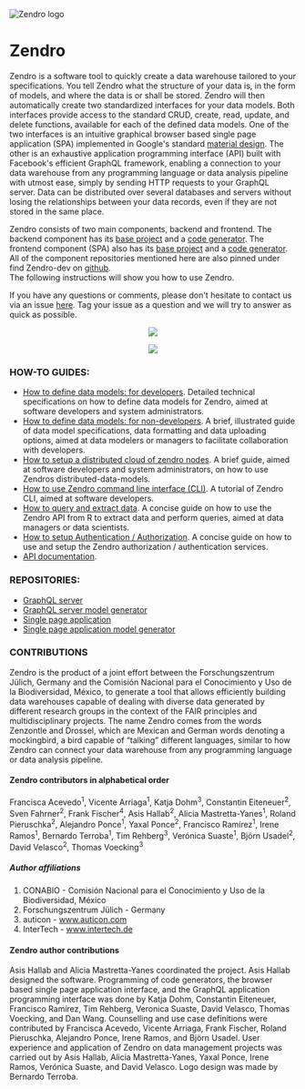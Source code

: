 
![Zendro logo](figures/Zendro_logo_horizontal.png)

# Zendro

Zendro is a software tool to quickly create a data warehouse tailored to your specifications. You tell Zendro what the structure of your data is, in the form of models, and where the data is or shall be stored. Zendro will then automatically create two standardized interfaces for your data models. Both interfaces provide access to the standard CRUD, create, read, update, and delete functions, available for each of the defined data models. One of the two interfaces is an intuitive graphical browser based single page application (SPA) implemented in Google's standard [material design](https://material.io/). The other is an exhaustive application programming interface (API) built with Facebook's efficient GraphQL framework, enabling a connection to your data warehouse from any programming language or data analysis pipeline with utmost ease, simply by sending HTTP requests to your GraphQL server. Data can be distributed over several databases and servers without losing the relationships between your data records, even if they are not stored in the same place.

Zendro consists of two main components, backend and frontend. The backend component has its [base project](https://github.com/ScienceDb/graphql-server) and a [code generator](https://github.com/ScienceDb/graphql-server-model-codegen). The frontend component (SPA) also has its [base project](https://github.com/ScienceDb/single-page-app) and a [code generator](https://github.com/ScienceDb/single-page-app-codegen). All of the component repositories mentioned here are also pinned under find Zendro-dev on [github](https://github.com/Zendro-dev).  
The following instructions will show you how to use Zendro.



If you have any questions or comments, please don't hesitate to contact us via an issue [here](https://github.com/Zendro-dev/Zendro-dev.github.io/issues). Tag your issue as a question and we will try to answer as quick as possible.

[<p align="center"><img src="./figures/quick.png" /></p>](quickstart.md) 

[<p align="center"><img src="./figures/gettingstarted.png"/></p>](setup_root.md)

### HOW-TO GUIDES:
* [How to define data models: for developers](setup_data_scheme.md). Detailed technical specifications on how to define data models for Zendro, aimed at software developers and system administrators.
* [How to define data models: for non-developers](non-developer_documentation.md). A brief, illustrated guide of data model specifications, data formatting and data uploading options, aimed at data modelers or managers to facilitate collaboration with developers.
* [How to setup a distributed cloud of zendro nodes](ddm.md). A brief guide, aimed at software developers and system administrators, on how to use Zendros distributed-data-models.
* [How to use Zendro command line interface (CLI)](zendro_cli.md). A tutorial of Zendro CLI, aimed at software developers.
* [How to query and extract data](fromGraphQlToR.html). A concise guide on how to use the Zendro API from R to extract data and perform queries, aimed at data managers or data scientists.
* [How to setup Authentication / Authorization](oauth.md). A concise guide on how to use and setup the Zendro authorization / authentication services.
* [API documentation](api_root.md).

### REPOSITORIES:

* [GraphQL server](https://github.com/ScienceDb/graphql-server)
* [GraphQL server model generator](https://github.com/ScienceDb/graphql-server-model-codegen)
* [Single page application](https://github.com/ScienceDb/single-page-app)
* [Single page application model generator](https://github.com/ScienceDb/single-page-app-codegen)

### CONTRIBUTIONS
Zendro is the product of a joint effort between the Forschungszentrum Jülich, Germany and the Comisión Nacional para el Conocimiento y Uso de la Biodiversidad, México, to generate a tool that allows efficiently building data warehouses capable of dealing with diverse data generated by different research groups in the context of the FAIR principles and multidisciplinary projects. The name Zendro comes from the words Zenzontle and Drossel, which are Mexican and German words denoting a mockingbird, a bird capable of “talking” different languages, similar to how Zendro can connect your data warehouse from any programming language or data analysis pipeline.

#### Zendro contributors in alphabetical order
Francisca Acevedo<sup>1</sup>, Vicente Arriaga<sup>1</sup>, Katja Dohm<sup>3</sup>, Constantin Eiteneuer<sup>2</sup>, Sven Fahrner<sup>2</sup>, Frank Fischer<sup>4</sup>, Asis Hallab<sup>2</sup>, Alicia Mastretta-Yanes<sup>1</sup>, Roland Pieruschka<sup>2</sup>, Alejandro Ponce<sup>1</sup>, Yaxal Ponce<sup>2</sup>, Francisco Ramírez<sup>1</sup>, Irene Ramos<sup>1</sup>, Bernardo Terroba<sup>1</sup>, Tim Rehberg<sup>3</sup>, Verónica Suaste<sup>1</sup>, Björn Usadel<sup>2</sup>, David Velasco<sup>2</sup>, Thomas Voecking<sup>3</sup>

##### Author affiliations
1. CONABIO - Comisión Nacional para el Conocimiento y Uso de la Biodiversidad, México
2. Forschungszentrum Jülich - Germany
3. auticon - www.auticon.com
4. InterTech - www.intertech.de

#### Zendro author contributions
Asis Hallab and Alicia Mastretta-Yanes coordinated the project. Asis Hallab designed the software. Programming of code generators, the browser based single page application interface, and the GraphQL application programming interface was done by Katja Dohm, Constantin Eiteneuer, Francisco Ramírez, Tim Rehberg, Veronica Suaste, David Velasco, Thomas Voecking, and Dan Wang. Counselling and use case definitions were contributed by Francisca Acevedo, Vicente Arriaga, Frank Fischer, Roland Pieruschka, Alejandro Ponce, Irene Ramos, and Björn Usadel. User experience and application of Zendro on data management projects was carried out by Asis Hallab, Alicia Mastretta-Yanes, Yaxal Ponce, Irene Ramos, Verónica Suaste, and David Velasco. Logo design was made by Bernardo Terroba.
